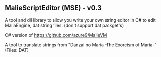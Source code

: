 ## MalieScriptEditor (MSE) - v0.3
A tool and dll library to allow you write your own string editor in C#
to edit MaliaEngine, dat string files. (don't support dat packget's)

C# version of https://github.com/azure9/MalieVM

A tool to translate strings from "Danzai no Maria -The Exorcism of Maria-" (Files: DAT)